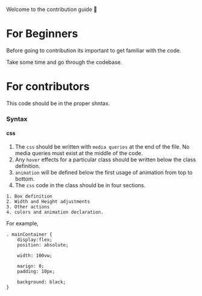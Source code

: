 Welcome to the contribution guide 👋

# For Beginners
Before going to contribution its important to get familiar with the code.

Take some time and go through the codebase.

# For contributors
This code should be in the proper shntax.

### Syntax
#### css
1. The `css` should be written with `media queries` at the end of the file. No media queries must exist at the middle of the code.
2. Any `hover` effects for a particular class should be written below the class definition.
3. `animation` will be defined below the first usage of animation from top to bottom.
4. The `css` code in the class should be in four sections.
```
1. Box definition
2. Width and Height adjustments
3. Other actions
4. colors and animation declaration.
```

For example,
```
. mainContainer {
    display:flex;
    position: absolute;
    
    width: 100vw;
    
    marign: 0;
    padding: 10px;
    
    background: black;
}
```
